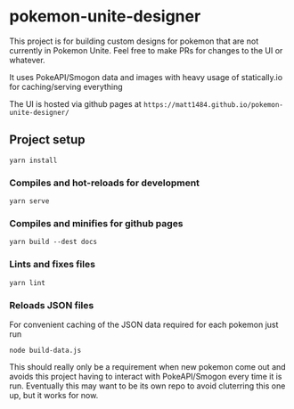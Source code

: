 # pokemon-unite-designer

This project is for building custom designs for pokemon that are not currently in Pokemon Unite. Feel free to make PRs for changes to the UI or whatever.

It uses PokeAPI/Smogon data and images with heavy usage of statically.io for caching/serving everything

The UI is hosted via github pages at `https://matt1484.github.io/pokemon-unite-designer/`

## Project setup
```
yarn install
```

### Compiles and hot-reloads for development
```
yarn serve
```

### Compiles and minifies for github pages
```
yarn build --dest docs
```

### Lints and fixes files
```
yarn lint
```

### Reloads JSON files
For convenient caching of the JSON data required for each pokemon just run 
```
node build-data.js
```
This should really only be a requirement when new pokemon come out and avoids this project having to interact with PokeAPI/Smogon every time it is run. 
Eventually this may want to be its own repo to avoid cluterring this one up, but it works for now.
